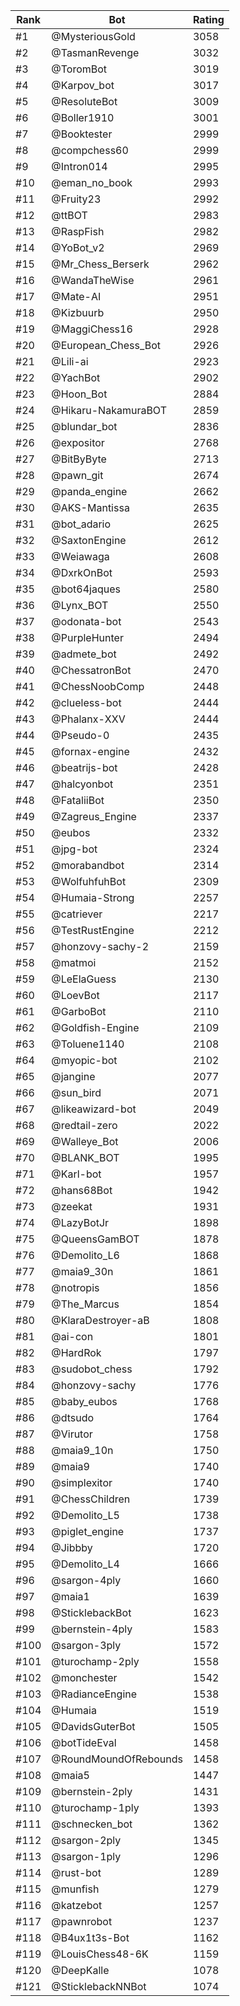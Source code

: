 Rank|Bot|Rating
---|---|---
#1|@MysteriousGold|3058
#2|@TasmanRevenge|3032
#3|@ToromBot|3019
#4|@Karpov_bot|3017
#5|@ResoluteBot|3009
#6|@Boller1910|3001
#7|@Booktester|2999
#8|@compchess60|2999
#9|@Intron014|2995
#10|@eman_no_book|2993
#11|@Fruity23|2992
#12|@ttBOT|2983
#13|@RaspFish|2982
#14|@YoBot_v2|2969
#15|@Mr_Chess_Berserk|2962
#16|@WandaTheWise|2961
#17|@Mate-AI|2951
#18|@Kizbuurb|2950
#19|@MaggiChess16|2928
#20|@European_Chess_Bot|2926
#21|@Lili-ai|2923
#22|@YachBot|2902
#23|@Hoon_Bot|2884
#24|@Hikaru-NakamuraBOT|2859
#25|@blundar_bot|2836
#26|@expositor|2768
#27|@BitByByte|2713
#28|@pawn_git|2674
#29|@panda_engine|2662
#30|@AKS-Mantissa|2635
#31|@bot_adario|2625
#32|@SaxtonEngine|2612
#33|@Weiawaga|2608
#34|@DxrkOnBot|2593
#35|@bot64jaques|2580
#36|@Lynx_BOT|2550
#37|@odonata-bot|2543
#38|@PurpleHunter|2494
#39|@admete_bot|2492
#40|@ChessatronBot|2470
#41|@ChessNoobComp|2448
#42|@clueless-bot|2444
#43|@Phalanx-XXV|2444
#44|@Pseudo-0|2435
#45|@fornax-engine|2432
#46|@beatrijs-bot|2428
#47|@halcyonbot|2351
#48|@FataliiBot|2350
#49|@Zagreus_Engine|2337
#50|@eubos|2332
#51|@jpg-bot|2324
#52|@morabandbot|2314
#53|@WolfuhfuhBot|2309
#54|@Humaia-Strong|2257
#55|@catriever|2217
#56|@TestRustEngine|2212
#57|@honzovy-sachy-2|2159
#58|@matmoi|2152
#59|@LeElaGuess|2130
#60|@LoevBot|2117
#61|@GarboBot|2110
#62|@Goldfish-Engine|2109
#63|@Toluene1140|2108
#64|@myopic-bot|2102
#65|@jangine|2077
#66|@sun_bird|2071
#67|@likeawizard-bot|2049
#68|@redtail-zero|2022
#69|@Walleye_Bot|2006
#70|@BLANK_BOT|1995
#71|@Karl-bot|1957
#72|@hans68Bot|1942
#73|@zeekat|1931
#74|@LazyBotJr|1898
#75|@QueensGamBOT|1878
#76|@Demolito_L6|1868
#77|@maia9_30n|1861
#78|@notropis|1856
#79|@The_Marcus|1854
#80|@KlaraDestroyer-aB|1808
#81|@ai-con|1801
#82|@HardRok|1797
#83|@sudobot_chess|1792
#84|@honzovy-sachy|1776
#85|@baby_eubos|1768
#86|@dtsudo|1764
#87|@Virutor|1758
#88|@maia9_10n|1750
#89|@maia9|1740
#90|@simplexitor|1740
#91|@ChessChildren|1739
#92|@Demolito_L5|1738
#93|@piglet_engine|1737
#94|@Jibbby|1720
#95|@Demolito_L4|1666
#96|@sargon-4ply|1660
#97|@maia1|1639
#98|@SticklebackBot|1623
#99|@bernstein-4ply|1583
#100|@sargon-3ply|1572
#101|@turochamp-2ply|1558
#102|@monchester|1542
#103|@RadianceEngine|1538
#104|@Humaia|1519
#105|@DavidsGuterBot|1505
#106|@botTideEval|1458
#107|@RoundMoundOfRebounds|1458
#108|@maia5|1447
#109|@bernstein-2ply|1431
#110|@turochamp-1ply|1393
#111|@schnecken_bot|1362
#112|@sargon-2ply|1345
#113|@sargon-1ply|1296
#114|@rust-bot|1289
#115|@munfish|1279
#116|@katzebot|1257
#117|@pawnrobot|1237
#118|@B4ux1t3s-Bot|1162
#119|@LouisChess48-6K|1159
#120|@DeepKalle|1078
#121|@SticklebackNNBot|1074
